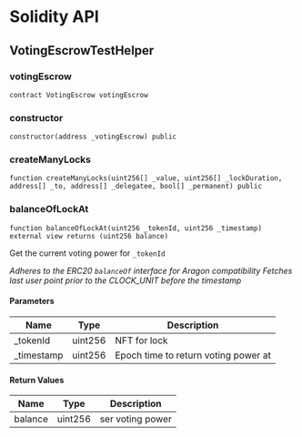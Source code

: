 # Solidity API

## VotingEscrowTestHelper

### votingEscrow

```solidity
contract VotingEscrow votingEscrow
```

### constructor

```solidity
constructor(address _votingEscrow) public
```

### createManyLocks

```solidity
function createManyLocks(uint256[] _value, uint256[] _lockDuration, address[] _to, address[] _delegatee, bool[] _permanent) public
```

### balanceOfLockAt

```solidity
function balanceOfLockAt(uint256 _tokenId, uint256 _timestamp) external view returns (uint256 balance)
```

Get the current voting power for `_tokenId`

_Adheres to the ERC20 `balanceOf` interface for Aragon compatibility
     Fetches last user point prior to the CLOCK_UNIT before the timestamp_

#### Parameters

| Name | Type | Description |
| ---- | ---- | ----------- |
| _tokenId | uint256 | NFT for lock |
| _timestamp | uint256 | Epoch time to return voting power at |

#### Return Values

| Name | Type | Description |
| ---- | ---- | ----------- |
| balance | uint256 | ser voting power |

